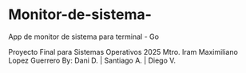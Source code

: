 # Monitor-de-sistema-
App de monitor de sistema para terminal - Go

Proyecto Final para Sistemas Operativos 2025
Mtro. Iram Maximiliano Lopez Guerrero
By: Dani D. | Santiago A. | Diego V.
